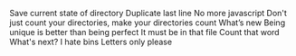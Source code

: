 Save current state of directory
Duplicate last line
No more javascript
Don't just count your directories, make your directories count
What’s new
 Being unique is better than being perfect
 It must be in that file
Count that word
What's next?
I hate bins
Letters only please
